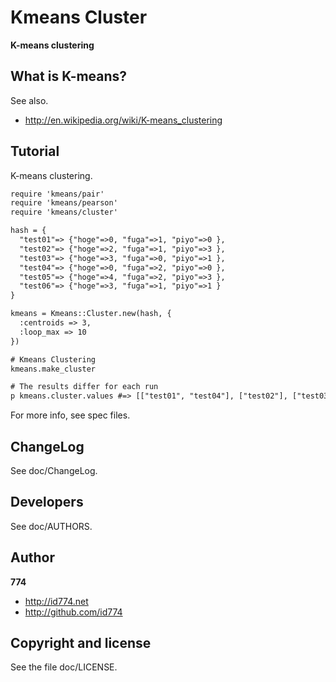 Kmeans Cluster
==============

**K-means clustering**


What is K-means?
----------------

See also.

+ http://en.wikipedia.org/wiki/K-means_clustering


Tutorial
--------

K-means clustering.

``` html
require 'kmeans/pair'
require 'kmeans/pearson'
require 'kmeans/cluster'

hash = {
  "test01"=> {"hoge"=>0, "fuga"=>1, "piyo"=>0 },
  "test02"=> {"hoge"=>2, "fuga"=>1, "piyo"=>3 },
  "test03"=> {"hoge"=>3, "fuga"=>0, "piyo"=>1 },
  "test04"=> {"hoge"=>0, "fuga"=>2, "piyo"=>0 },
  "test05"=> {"hoge"=>4, "fuga"=>2, "piyo"=>3 },
  "test06"=> {"hoge"=>3, "fuga"=>1, "piyo"=>1 }
}

kmeans = Kmeans::Cluster.new(hash, {
  :centroids => 3,
  :loop_max => 10
})

# Kmeans Clustering
kmeans.make_cluster

# The results differ for each run
p kmeans.cluster.values #=> [["test01", "test04"], ["test02"], ["test03", "test05", "test06"]]
```

For more info, see spec files.


ChangeLog
---------

See doc/ChangeLog.


Developers
----------

See doc/AUTHORS.


Author
------

**774**

+ http://id774.net
+ http://github.com/id774


Copyright and license
---------------------

See the file doc/LICENSE.


